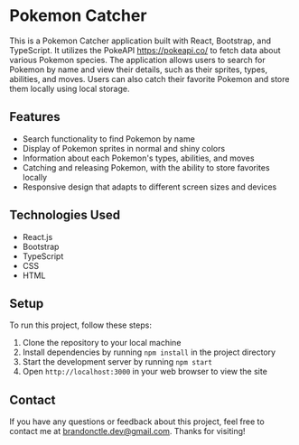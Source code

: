 # Pokemon Catcher

This is a Pokemon Catcher application built with React, Bootstrap, and TypeScript. It utilizes the PokeAPI https://pokeapi.co/ to fetch data about various Pokemon species. The application allows users to search for Pokemon by name and view their details, such as their sprites, types, abilities, and moves. Users can also catch their favorite Pokemon and store them locally using local storage.

## Features

- Search functionality to find Pokemon by name
- Display of Pokemon sprites in normal and shiny colors
- Information about each Pokemon's types, abilities, and moves
- Catching and releasing Pokemon, with the ability to store favorites locally
- Responsive design that adapts to different screen sizes and devices

## Technologies Used

- React.js
- Bootstrap
- TypeScript
- CSS
- HTML

## Setup

To run this project, follow these steps:

1. Clone the repository to your local machine
2. Install dependencies by running `npm install` in the project directory
3. Start the development server by running `npm start`
4. Open `http://localhost:3000` in your web browser to view the site

## Contact

If you have any questions or feedback about this project, feel free to contact me at [brandonctle.dev@gmail.com](mailto:brandonctle.dev@gmail.com). Thanks for visiting!
